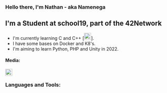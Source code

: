 ### Hello there, I'm Nathan - aka Namenega

## I'm a Student at school19, part of the 42Network
- I'm currently learning C and C++ [<img alt="C++" width="22px" src="https://img2.freepng.fr/20180425/wfw/kisspng-the-c-programming-language-c-for-beginners-leave-the-material-5ae11a550c6dc8.9560107615247017810509.jpg" />].
- I have some bases on Docker and K8's.
- I'm aiming to learn Python, PHP and Unity in 2022.

#### Media:

[<img align="left" alt="LinkedIn" width="22px" src="https://www.presse-citron.net/app/uploads/2020/06/linkedin-logo.jpg" />][LinkedIn]

<br />

### Languages and Tools:


[LinkedIn]: https://www.linkedin.com/in/nathan-menegalli-16a501223/
